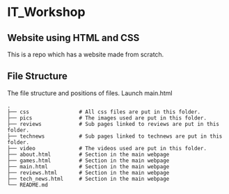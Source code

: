 # IT_Workshop
## Website using HTML and CSS

This is a repo which has a website made from scratch.

## File Structure

The file structure and positions of files.
Launch main.html

```
.
├── css                # All css files are put in this folder.       
├── pics               # The images used are put in this folder.     
├── reviews            # Sub pages linked to reviews are put in this folder. 
├── technews           # Sub pages linked to technews are put in this folder.
├── video              # The videos used are put in this folder.
├── about.html         # Section in the main webpage
├── games.html 	       # Section in the main webpage
├── main.html          # Section in the main webpage
├── reviews.html       # Section in the main webpage
├── tech_news.html     # Section in the main webpage               
└── README.md

```
